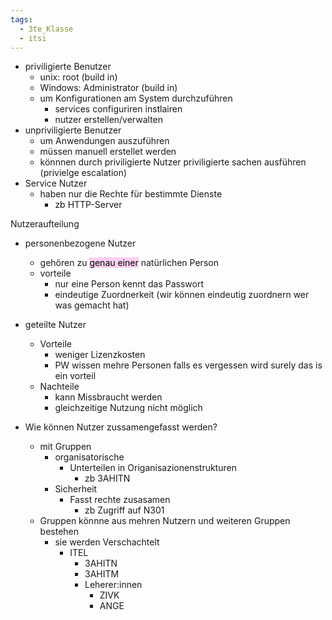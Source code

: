 ```yaml
---
tags:
  - 3te_Klasse
  - itsi
---
```

- priviligierte Benutzer
	- unix: root (build in)
	- Windows: Administrator (build in)
	- um Konfigurationen am System durchzuführen
		- services configuriren instlairen
		- nutzer erstellen/verwalten
- unpriviligierte Benutzer
	- um Anwendungen auszuführen
	- müssen manuell erstellet werden
	- könnnen durch priviligierte Nutzer priviligierte sachen ausführen (privielge escalation)
- Service Nutzer
	- haben nur die Rechte für bestimmte Dienste
		- zb HTTP-Server

Nutzeraufteilung
- personenbezogene Nutzer
	- gehören zu <mark style="background: #FFB8EBA6;">genau einer</mark> natürlichen Person
	- vorteile
		- nur eine Person kennt das Passwort
		- eindeutige Zuordnerkeit (wir können eindeutig zuordnern wer was gemacht hat)
- geteilte Nutzer
	- Vorteile
		- weniger Lizenzkosten
		- PW wissen mehre Personen falls  es vergessen wird surely das is ein vorteil
	- Nachteile
		- kann Missbraucht werden
		- gleichzeitige Nutzung nicht möglich

- Wie können Nutzer zussamengefasst werden?
	- mit Gruppen
		- organisatorische
			- Unterteilen in Origanisazionenstrukturen
				- zb 3AHITN
		- Sicherheit
			- Fasst rechte zusasamen
				- zb Zugriff auf N301
	- Gruppen könnne aus mehren Nutzern und weiteren Gruppen bestehen
		- sie werden Verschachtelt 
			- ITEL
				- 3AHITN
				- 3AHITM
				- Leherer:innen
					- ZIVK
					- ANGE